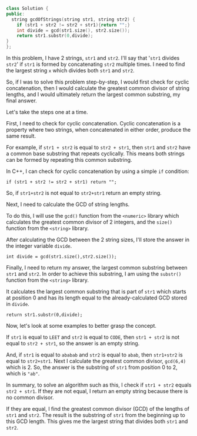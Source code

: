 ```cpp
class Solution {
public:
  string gcdOfStrings(string str1, string str2) {
    if (str1 + str2 != str2 + str1){return "";}
  	int divide = gcd(str1.size(), str2.size());
    return str1.substr(0,divide);
}
};
```

In this problem, I have 2 strings, `str1` and `str2`. I'll say that '`str1` divides `str2`' if `str1` is formed by concatenating `str2` multiple times. I need to find the largest string `x` which divides both `str1` and `str2`.

So, if I was to solve this problem step-by-step, I would first check for cyclic concatenation, then I would calculate the greatest common divisor of string lengths, and I would ultimately return the largest common substring, my final answer.

Let's take the steps one at a time.

First, I need to check for cyclic concatenation. Cyclic concatenation is a property where two strings, when concatenated in either order, produce the same result. 

For example, if `str1 + str2` is equal to `str2 + str1`, then `str1` and `str2` have a common base substring that repeats cyclically. This means both strings can be formed by repeating this common substring. 

In C++, I can check for cyclic concatenation by using a simple `if` condition:

`if (str1 + str2 != str2 + str1) return "";`

So, if `str1+str2` is not equal to `str2+str1` return an empty string.

Next, I need to calculate the GCD of string lengths. 

To do this, I will use the `gcd()` function from the `<numeric>` library which calculates the greatest common divisor of 2 integers, and the `size()` function from the `<string>` library. 

After calculating the GCD between the 2 string sizes, I'll store the answer in the integer variable `divide`.

`int divide = gcd(str1.size(),str2.size());`

Finally, I need to return my answer, the largest common substring between `str1` and `str2`. In order to achieve this substring, I am using the `substr()` function from the `<string>` library. 

It calculates the largest common substring that is part of `str1` which starts at position 0 and has its length equal to the already-calculated GCD stored in `divide`.

`return str1.substr(0,divide);`

Now, let's look at some examples to better grasp the concept.

If `str1` is equal to `LEET` and `str2` is equal to `CODE`, then `str1 + str2` is not equal to `str2 + str1`, so the answer is an empty string.

And, if `str1` is equal to `ababab` and `str2` is equal to `abab`, then `str1+str2` is equal to `str2+str1`. Next I calculate the greatest common divisor, `gcd(6,4)` which is 2. So, the answer is the substring of `str1` from position 0 to 2, which is `"ab"`.

In summary, to solve an algorithm such as this, I check if `str1 + str2` equals `str2 + str1`. If they are not equal, I return an empty string because there is no common divisor. 

If they are equal, I find the greatest common divisor (GCD) of the lengths of `str1` and `str2`. The result is the substring of `str1` from the beginning up to this GCD length. This gives me the largest string that divides both `str1` and `str2`.
